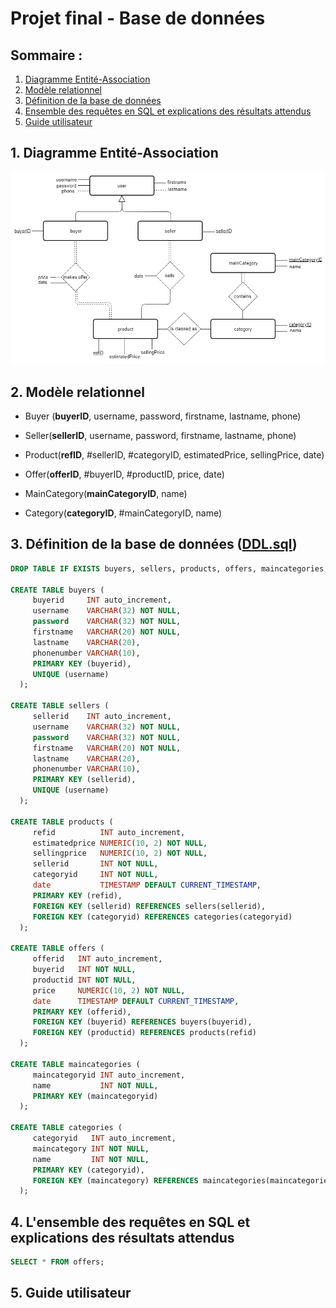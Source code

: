 Projet final - Base de données
=======================================

## Sommaire :

1. [Diagramme Entité-Association](#section1)
2. [Modèle relationnel](#section2)
3. [Définition de la base de données](#section3)
4. [Ensemble des requêtes en SQL et explications des résultats attendus](#section4)
5. [Guide utilisateur](#section5)

<a id="section1"></a>
## 1. Diagramme Entité-Association

![](modeleEA/modeleEA.png)

<a id="section2"></a>
## 2. Modèle relationnel

* Buyer (__buyerID__,  username, password, firstname, lastname, phone) 

* Seller(__sellerID__, username, password, firstname, lastname, phone) 

* Product(__refID__, #sellerID, #categoryID, estimatedPrice, sellingPrice, date) 

* Offer(__offerID__, #buyerID, #productID, price, date) 

* MainCategory(__mainCategoryID__, name) 

* Category(__categoryID__, #mainCategoryID, name) 

<a id="section3"></a>
## 3. Définition de la base de données ([DDL.sql](DDL.sql))

~~~~sql
DROP TABLE IF EXISTS buyers, sellers, products, offers, maincategories, categories; 

CREATE TABLE buyers ( 
     buyerid     INT auto_increment, 
     username    VARCHAR(32) NOT NULL, 
     password    VARCHAR(32) NOT NULL, 
     firstname   VARCHAR(20) NOT NULL, 
     lastname    VARCHAR(20), 
     phonenumber VARCHAR(10), 
     PRIMARY KEY (buyerid), 
     UNIQUE (username) 
  ); 

CREATE TABLE sellers ( 
     sellerid    INT auto_increment, 
     username    VARCHAR(32) NOT NULL, 
     password    VARCHAR(32) NOT NULL, 
     firstname   VARCHAR(20) NOT NULL, 
     lastname    VARCHAR(20), 
     phonenumber VARCHAR(10), 
     PRIMARY KEY (sellerid), 
     UNIQUE (username) 
  ); 

CREATE TABLE products ( 
     refid          INT auto_increment, 
     estimatedprice NUMERIC(10, 2) NOT NULL, 
     sellingprice   NUMERIC(10, 2) NOT NULL, 
     sellerid       INT NOT NULL, 
     categoryid     INT NOT NULL, 
     date           TIMESTAMP DEFAULT CURRENT_TIMESTAMP, 
     PRIMARY KEY (refid), 
     FOREIGN KEY (sellerid) REFERENCES sellers(sellerid), 
     FOREIGN KEY (categoryid) REFERENCES categories(categoryid) 
  );

CREATE TABLE offers ( 
     offerid   INT auto_increment, 
     buyerid   INT NOT NULL, 
     productid INT NOT NULL, 
     price     NUMERIC(10, 2) NOT NULL, 
     date      TIMESTAMP DEFAULT CURRENT_TIMESTAMP, 
     PRIMARY KEY (offerid), 
     FOREIGN KEY (buyerid) REFERENCES buyers(buyerid), 
     FOREIGN KEY (productid) REFERENCES products(refid) 
  ); 

CREATE TABLE maincategories ( 
     maincategoryid INT auto_increment, 
     name           INT NOT NULL, 
     PRIMARY KEY (maincategoryid) 
  ); 

CREATE TABLE categories ( 
     categoryid   INT auto_increment, 
     maincategory INT NOT NULL, 
     name         INT NOT NULL, 
     PRIMARY KEY (categoryid), 
     FOREIGN KEY (maincategory) REFERENCES maincategories(maincategoriesid) 
  ); 
~~~~

<a id="section4"></a>
## 4. L'ensemble des requêtes en SQL et explications des résultats attendus

~~~~sql
SELECT * FROM offers;
~~~~

<a id="section5"></a>
## 5. Guide utilisateur
